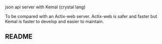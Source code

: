 json api server with Kemal (crystal lang)

To be compared with an Actix-web server. Actix-web is safer and faster but Kemal is faster to develop and easier to maintain.

## README
